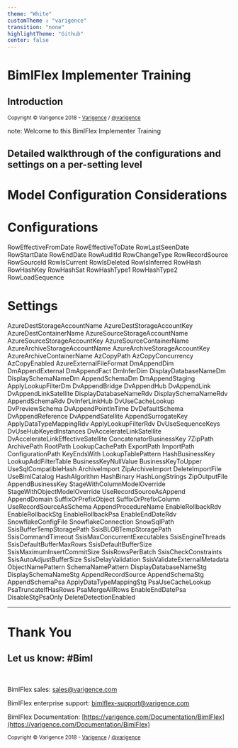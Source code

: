 ```yaml
---
theme: "White"
customTheme : "varigence"
transition: "none"
highlightTheme: "Github"
center: false
---
```


# BimlFlex Implementer Training

## Introduction

<small>Copyright &copy; Varigence 2018 - [Varigence](https://varigence.com) / [@varigence](http://twitter.com/varigence)</small>

note:
Welcome to this BimlFlex Implementer Training

Detailed walkthrough of the configurations and settings on a per-setting level
---

# Model Configuration Considerations

# Configurations

RowEffectiveFromDate
RowEffectiveToDate
RowLastSeenDate
RowStartDate
RowEndDate
RowAuditId
RowChangeType
RowRecordSource
RowSourceId
RowIsCurrent
RowIsDeleted
RowIsInferred
RowHash
RowHashKey
RowHashSat
RowHashType1
RowHashType2
RowLoadSequence

# Settings

AzureDestStorageAccountName
AzureDestStorageAccountKey
AzureDestContainerName
AzureSourceStorageAccountName
AzureSourceStorageAccountKey
AzureSourceContainerName
AzureArchiveStorageAccountName
AzureArchiveStorageAccountKey
AzureArchiveContainerName
AzCopyPath
AzCopyConcurrency
AzCopyEnabled
AzureExternalFileFormat
DmAppendDim
DmAppendExternal
DmAppendFact
DmInferDim
DisplayDatabaseNameDm
DisplaySchemaNameDm
AppendSchemaDm
DmAppendStaging
ApplyLookupFilterDm
DvAppendBridge
DvAppendHub
DvAppendLink
DvAppendLinkSatellite
DisplayDatabaseNameRdv
DisplaySchemaNameRdv
AppendSchemaRdv
DvInferLinkHub
DvUseCacheLookup
DvPreviewSchema
DvAppendPointInTime
DvDefaultSchema
DvAppendReference
DvAppendSatellite
AppendSurrogateKey
ApplyDataTypeMappingRdv
ApplyLookupFilterRdv
DvUseSequenceKeys
DvUseHubKeyedInstances
DvAccelerateLinkSatellite
DvAccelerateLinkEffectiveSatellite
ConcatenatorBusinessKey
7ZipPath
ArchivePath
RootPath
LookupCachePath
ExportPath
ImportPath
ConfigurationPath
KeyEndsWith
LookupTablePattern
HashBusinessKey
LookupAddFilterTable
BusinessKeyNullValue
BusinessKeyToUpper
UseSqlCompatibleHash
ArchiveImport
ZipArchiveImport
DeleteImportFile
UseBimlCatalog
HashAlgorithm
HashBinary
HashLongStrings
ZipOutputFile
AppendBusinessKey
StageWithColumnModelOverride
StageWithObjectModelOverride
UseRecordSourceAsAppend
AppendDomain
SuffixOrPrefixObject
SuffixOrPrefixColumn
UseRecordSourceAsSchema
AppendProcedureName
EnableRollbackRdv
EnableRollbackStg
EnableRollbackPsa
EnableEndDateRdv
SnowflakeConfigFile
SnowflakeConnection
SnowSqlPath
SsisBufferTempStoragePath
SsisBLOBTempStoragePath
SsisCommandTimeout
SsisMaxConcurrentExecutables
SsisEngineThreads
SsisDefaultBufferMaxRows
SsisDefaultBufferSize
SsisMaximumInsertCommitSize
SsisRowsPerBatch
SsisCheckConstraints
SsisAutoAdjustBufferSize
SsisDelayValidation
SsisValidateExternalMetadata
ObjectNamePattern
SchemaNamePattern
DisplayDatabaseNameStg
DisplaySchemaNameStg
AppendRecordSource
AppendSchemaStg
AppendSchemaPsa
ApplyDataTypeMappingStg
PsaUseCacheLookup
PsaTruncateIfHasRows
PsaMergeAllRows
EnableEndDatePsa
DisableStgPsaOnly
DeleteDetectionEnabled

---

# Thank You

## Let us know: #Biml

<br/>

BimlFlex sales: [sales@varigence.com](mailto:sales@varigence.com)

BimlFlex enterprise support: [bimlflex-support@varigence.com](mailto:bimlflex-support@varigence.com)

BimlFlex Documentation: [https://varigence.com/Documentation/BimlFlex](https://varigence.com/Documentation/BimlFlex)

<small>Copyright &copy; Varigence 2018 - [Varigence](https://varigence.com) / [@varigence](http://twitter.com/varigence)</small>